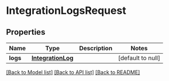 # IntegrationLogsRequest

## Properties
Name | Type | Description | Notes
------------ | ------------- | ------------- | -------------
**logs** | [**IntegrationLog**](IntegrationLog.md) |  | [default to null]

[[Back to Model list]](../README.md#documentation-for-models) [[Back to API list]](../README.md#documentation-for-api-endpoints) [[Back to README]](../README.md)


